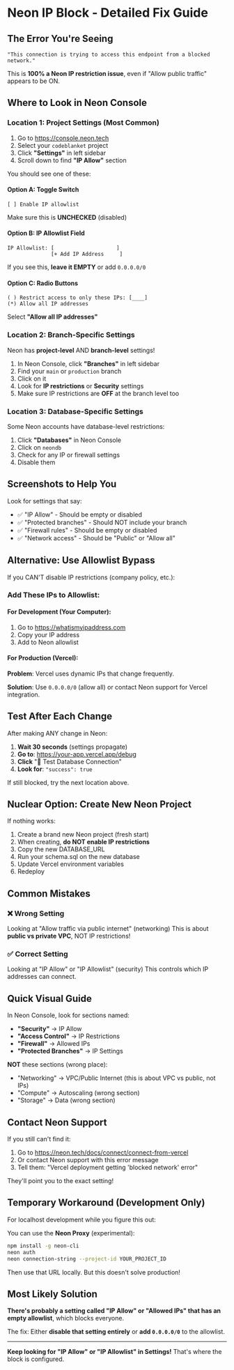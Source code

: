 # Neon IP Block - Detailed Fix Guide

## The Error You're Seeing

```
"This connection is trying to access this endpoint from a blocked network."
```

This is **100% a Neon IP restriction issue**, even if "Allow public traffic" appears to be ON.

## Where to Look in Neon Console

### Location 1: Project Settings (Most Common)

1. Go to https://console.neon.tech
2. Select your `codeblanket` project
3. Click **"Settings"** in left sidebar
4. Scroll down to find **"IP Allow"** section

You should see one of these:

#### Option A: Toggle Switch
```
[ ] Enable IP allowlist
```
Make sure this is **UNCHECKED** (disabled)

#### Option B: IP Allowlist Field
```
IP Allowlist: [                    ]
              [+ Add IP Address     ]
```
If you see this, **leave it EMPTY** or add `0.0.0.0/0`

#### Option C: Radio Buttons
```
( ) Restrict access to only these IPs: [____]
(*) Allow all IP addresses
```
Select **"Allow all IP addresses"**

### Location 2: Branch-Specific Settings

Neon has **project-level** AND **branch-level** settings!

1. In Neon Console, click **"Branches"** in left sidebar
2. Find your `main` or `production` branch
3. Click on it
4. Look for **IP restrictions** or **Security** settings
5. Make sure IP restrictions are **OFF** at the branch level too

### Location 3: Database-Specific Settings

Some Neon accounts have database-level restrictions:

1. Click **"Databases"** in Neon Console
2. Click on `neondb`
3. Check for any IP or firewall settings
4. Disable them

## Screenshots to Help You

Look for settings that say:
- ✅ "IP Allow" - Should be empty or disabled
- ✅ "Protected branches" - Should NOT include your branch
- ✅ "Firewall rules" - Should be empty or disabled
- ✅ "Network access" - Should be "Public" or "Allow all"

## Alternative: Use Allowlist Bypass

If you CAN'T disable IP restrictions (company policy, etc.):

### Add These IPs to Allowlist:

#### For Development (Your Computer):
1. Go to https://whatismyipaddress.com
2. Copy your IP address
3. Add to Neon allowlist

#### For Production (Vercel):
**Problem**: Vercel uses dynamic IPs that change frequently.

**Solution**: Use `0.0.0.0/0` (allow all) or contact Neon support for Vercel integration.

## Test After Each Change

After making ANY change in Neon:

1. **Wait 30 seconds** (settings propagate)
2. **Go to**: https://your-app.vercel.app/debug
3. **Click** "🔌 Test Database Connection"
4. **Look for**: `"success": true`

If still blocked, try the next location above.

## Nuclear Option: Create New Neon Project

If nothing works:

1. Create a brand new Neon project (fresh start)
2. When creating, **do NOT enable IP restrictions**
3. Copy the new DATABASE_URL
4. Run your schema.sql on the new database
5. Update Vercel environment variables
6. Redeploy

## Common Mistakes

### ❌ Wrong Setting
Looking at "Allow traffic via public internet" (networking)
This is about **public vs private VPC**, NOT IP restrictions!

### ✅ Correct Setting
Looking at "IP Allow" or "IP Allowlist" (security)
This controls which IP addresses can connect.

## Quick Visual Guide

In Neon Console, look for sections named:
- **"Security"** → IP Allow
- **"Access Control"** → IP Restrictions  
- **"Firewall"** → Allowed IPs
- **"Protected Branches"** → IP Settings

**NOT** these sections (wrong place):
- "Networking" → VPC/Public Internet (this is about VPC vs public, not IPs)
- "Compute" → Autoscaling (wrong section)
- "Storage" → Data (wrong section)

## Contact Neon Support

If you still can't find it:

1. Go to https://neon.tech/docs/connect/connect-from-vercel
2. Or contact Neon support with this error message
3. Tell them: "Vercel deployment getting 'blocked network' error"

They'll point you to the exact setting!

## Temporary Workaround (Development Only)

For localhost development while you figure this out:

You can use the **Neon Proxy** (experimental):

```bash
npm install -g neon-cli
neon auth
neon connection-string --project-id YOUR_PROJECT_ID
```

Then use that URL locally. But this doesn't solve production!

## Most Likely Solution

**There's probably a setting called "IP Allow" or "Allowed IPs" that has an empty allowlist**, which blocks everyone.

The fix: Either **disable that setting entirely** or **add `0.0.0.0/0`** to the allowlist.

---

**Keep looking for "IP Allow" or "IP Allowlist" in Settings!** That's where the block is configured.

